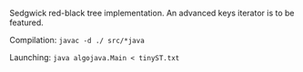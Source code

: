 Sedgwick red-black tree implementation.
An advanced keys iterator is to be featured.

Compilation: 
`javac -d ./ src/*java`

Launching:
`java algojava.Main < tinyST.txt`
